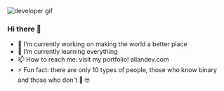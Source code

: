 ![developer gif](https://res.cloudinary.com/allandev/image/upload/c_scale,w_500/v1612320529/programmer_iingtg.gif)
### Hi there 👋
- 🔭 I’m currently working on making the world a better place
- 🌱 I’m currently learning everything
- 📫 How to reach me: visit my portfolio! allandev.com
- ⚡ Fun fact: there are only 10 types of people, those who know binary and those who don't 🤣 🤓
